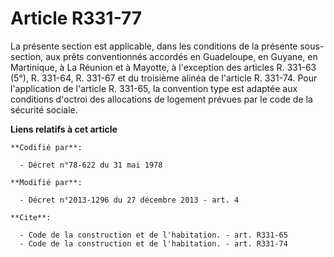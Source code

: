 # Article R331-77

La présente section est applicable, dans les conditions de la présente sous-section, aux prêts conventionnés accordés en
Guadeloupe, en Guyane, en Martinique, à La Réunion et à Mayotte, à l'exception des articles R. 331-63 (5°), R. 331-64, R.
331-67 et du troisième alinéa de l'article R. 331-74. Pour l'application de l'article R. 331-65, la convention type est
adaptée aux conditions d'octroi des allocations de logement prévues par le code de la sécurité sociale.

**Liens relatifs à cet article**

	**Codifié par**:

	  - Décret n°78-622 du 31 mai 1978

	**Modifié par**:

	  - Décret n°2013-1296 du 27 décembre 2013 - art. 4

	**Cite**:

	  - Code de la construction et de l'habitation. - art. R331-65
	  - Code de la construction et de l'habitation. - art. R331-74
